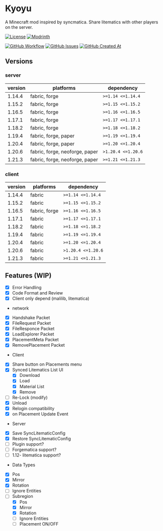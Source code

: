 # Kyoyu

A Minecraft mod inspired by syncmatica.
Share litematics with other players on the server.

[![License](https://img.shields.io/github/license/Vulpeus-Server/kyoyu)](http://www.gnu.org/licenses/lgpl-3.0.html)
[![Modrinth](https://img.shields.io/modrinth/dt/VozTPxB4?label=Modrinth%20Downloads)](https://modrinth.com/mod/VozTPxB4)

[![GitHub Workflow](https://github.com/Vulpeus-Server/kyoyu/actions/workflows/gradle.yml/badge.svg)](https://github.com/Vulpeus-Server/kyoyu/actions/workflows/gradle.yml)
[![GitHub Issues](https://img.shields.io/github/issues/Vulpeus-Server/kyoyu)](https://github.com/Vulpeus-Server/kyoyu/issues)
[![GitHub Created At](https://img.shields.io/github/created-at/Vulpeus-Server/kyoyu)](https://github.com/Vulpeus-Server/kyoyu)

## Versions

### server
| version | platforms                      | dependency         |
|---------|--------------------------------|--------------------|
| 1.14.4  | fabric, forge                  | `>=1.14 <=1.14.4`  |
| 1.15.2  | fabric, forge                  | `>=1.15 <=1.15.2`  |
| 1.16.5  | fabric, forge                  | `>=1.16 <=1.16.5`  |
| 1.17.1  | fabric, forge                  | `>=1.17 <=1.17.1`  |
| 1.18.2  | fabric, forge                  | `>=1.18 <=1.18.2`  |
| 1.19.4  | fabric, forge, paper           | `>=1.19 <=1.19.4`  |
| 1.20.4  | fabric, forge, paper           | `>=1.20 <=1.20.4`  |
| 1.20.6  | fabric, forge, neoforge, paper | `>1.20.4 <=1.20.6` |
| 1.21.3  | fabric, forge, neoforge, paper | `>=1.21 <=1.21.3`  |

### client
| version | platforms     | dependency         |
|---------|---------------|--------------------|
| 1.14.4  | fabric        | `>=1.14 <=1.14.4`  |
| 1.15.2  | fabric        | `>=1.15 <=1.15.2`  |
| 1.16.5  | fabric, forge | `>=1.16 <=1.16.5`  |
| 1.17.1  | fabric        | `>=1.17 <=1.17.1`  |
| 1.18.2  | fabric        | `>=1.18 <=1.18.2`  |
| 1.19.4  | fabric        | `>=1.19 <=1.19.4`  |
| 1.20.4  | fabric        | `>=1.20 <=1.20.4`  |
| 1.20.6  | fabric        | `>1.20.4 <=1.20.6` |
| 1.21.3  | fabric        | `>=1.21 <=1.21.3`  |


## Features (WIP)

- [x] Error Handling
- [x] Code Format and Review
- [x] Client only depend (malilib, litematica)
- network
- [x] Handshake Packet
- [x] FileRequest Packet
- [x] FileResponce Packet
- [x] LoadExplorer Packet
- [x] PlacementMeta Packet
- [x] RemovePlacement Packet
- Client
- [x] Share button on Placements menu
- [x] Synced Litematics List UI
    - [x] Download
    - [x] Load
    - [x] Material List
    - [x] Remove
- [ ] Re-Lock (modify)
- [x] Unload
- [x] Relogin compatibility
- [x] on Placement Update Event
- Server
- [x] Save SyncLitematicConfig
- [x] Restore SyncLitematicConfig
- [ ] Plugin support?
- [ ] Forgematica support?
- [ ] 1.12- litematica support?
- Data Types
- [x] Pos
- [x] Mirror
- [x] Rotation
- [ ] Ignore Entities
- [ ] Subregion
    - [x] Pos
    - [x] Mirror
    - [x] Rotation
    - [ ] Ignore Entities
    - [ ] Placement ON/OFF